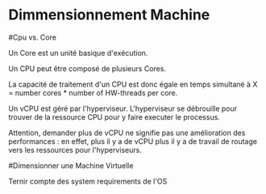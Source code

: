 Dimmensionnement Machine
========================


#Cpu vs. Core

Un Core est un unité basique d'exécution.

Un CPU peut être composé de plusieurs Cores.

La capacité de traitement d'un CPU est donc égale en temps simultané à 
X = number cores * number of HW-threads per core.


Un vCPU est géré par l'hyperviseur. L'hyperviseur se débrouille pour trouver de la ressource CPU pour y faire executer le processus.

Attention, demander plus de vCPU ne signifie pas une amélioration des performances :  en effet, plus il y a de vCPU plus il y a de travail de routage vers les ressources pour l'hyperviseurs.



#Dimensionner une Machine Virtuelle

Ternir compte des system requirements de l'OS